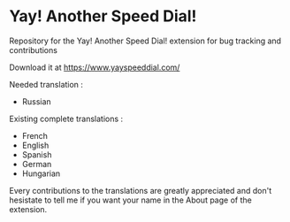 # Yay! Another Speed Dial!
Repository for the Yay! Another Speed Dial! extension for bug tracking and contributions

Download it at https://www.yayspeeddial.com/

Needed translation : 
- Russian

Existing complete translations : 
- French
- English
- Spanish
- German
- Hungarian

Every contributions to the translations are greatly appreciated and don't hesistate to tell me if you want your name in the About page of the extension.
